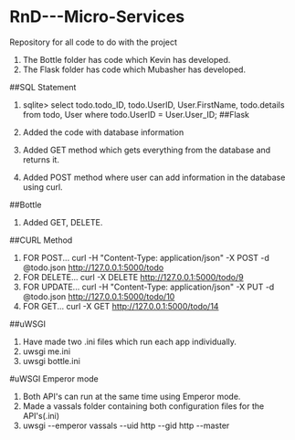 # RnD---Micro-Services
Repository for all code to do with the project

1. The Bottle folder has code which Kevin has developed.
2. The Flask folder has code which Mubasher has developed.

##SQL Statement
1. sqlite> select todo.todo_ID, todo.UserID, User.FirstName, todo.details from todo, User where todo.UserID = User.User_ID;
##Flask

1. Added the code with database information
2. Added GET method which gets everything from the database and returns it.
3. Added POST method where user can add information in the database using curl.

##Bottle

1. Added GET, DELETE.




##CURL Method

1. FOR POST... curl -H "Content-Type: application/json" -X POST -d @todo.json http://127.0.0.1:5000/todo
2. FOR DELETE... curl -X DELETE http://127.0.0.1:5000/todo/9
3. FOR UPDATE... curl -H "Content-Type: application/json" -X PUT -d @todo.json http://127.0.0.1:5000/todo/10
4. FOR GET... curl -X GET http://127.0.0.1:5000/todo/14

##uWSGI

1. Have made two .ini files which run each app individually.
2. uwsgi me.ini
3. uwsgi bottle.ini

#uWSGI Emperor mode

1. Both API's can run at the same time using Emperor mode.
2. Made a vassals folder containing both configuration files for the API's(.ini)
3. uwsgi --emperor vassals --uid http --gid http --master
